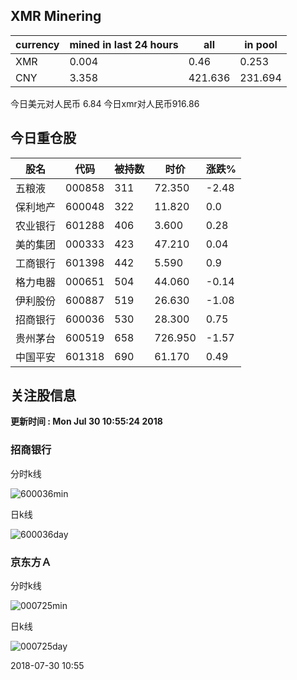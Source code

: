 ## XMR Minering

|currency|mined in last 24 hours|all|in pool|
|---|---|---|---|
|XMR|0.004|0.46|0.253|
|CNY|3.358|421.636|231.694|

今日美元对人民币 6.84	今日xmr对人民币916.86


## 今日重仓股 

|股名|代码|被持数|时价|涨跌%|
|---|---|---|---|---|
|五粮液|000858|311|72.350|-2.48|
|保利地产|600048|322|11.820|0.0|
|农业银行|601288|406|3.600|0.28|
|美的集团|000333|423|47.210|0.04|
|工商银行|601398|442|5.590|0.9|
|格力电器|000651|504|44.060|-0.14|
|伊利股份|600887|519|26.630|-1.08|
|招商银行|600036|530|28.300|0.75|
|贵州茅台|600519|658|726.950|-1.57|
|中国平安|601318|690|61.170|0.49|

## 关注股信息
**更新时间 : Mon Jul 30 10:55:24 2018**
### 招商银行 
分时k线

![600036min](http://image.sinajs.cn/newchart/min/n/sh600036.gif)

日k线

![600036day](http://image.sinajs.cn/newchart/daily/n/sh600036.gif)

### 京东方Ａ 
分时k线

![000725min](http://image.sinajs.cn/newchart/min/n/sz000725.gif)

日k线

![000725day](http://image.sinajs.cn/newchart/daily/n/sz000725.gif)

2018-07-30 10:55